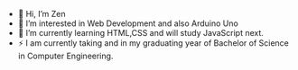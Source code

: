 - 👋 Hi, I’m Zen
- 👀 I’m interested in Web Development and also Arduino Uno
- 🌱 I’m currently learning HTML,CSS and will study JavaScript next.
- ⚡ I am currently taking and in my graduating year of Bachelor of Science in Computer Engineering.
